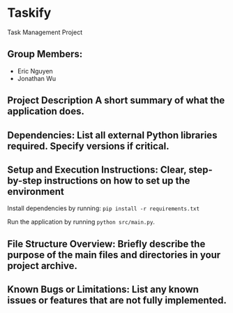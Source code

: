 # Taskify
Task Management Project 

## Group Members:

- Eric Nguyen
- Jonathan Wu

## Project Description A short summary of what the application does.

## Dependencies: List all external Python libraries required. Specify versions if critical.

## Setup and Execution Instructions: Clear, step-by-step instructions on how to set up the environment 
Install dependencies by running: `pip install -r requirements.txt`

Run the application by running `python src/main.py`.

## File Structure Overview: Briefly describe the purpose of the main files and directories in your project archive.

## Known Bugs or Limitations: List any known issues or features that are not fully implemented.

